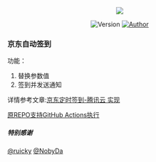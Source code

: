 
<p align="center">
    <img src="https://cdn.jsdelivr.net/gh/Johnson8888/jd_sign_bot/0.png">
</p>


<p align="center">
    <img alt="Version" src="https://img.shields.io/badge/release-0.0.1-blue"/>
    <a href="https://github.com/ruicky">
        <img alt="Author" src="https://img.shields.io/badge/author-fulade-blueviolet"/>
    </a>
</p>


### 京东自动签到
功能：

1. 替换参数值
2. 签到并发送通知

详情参考文章:[京东定时签到-腾讯云 实现](http://fulade.me/tips-jd-auto-sigh-2.html)



[原REPO支持GitHub Actions执行](https://github.com/ruicky/jd_sign_bot)

##### 特别感谢
[@ruicky](https://github.com/ruicky)
[@NobyDa](https://github.com/NobyDa)
